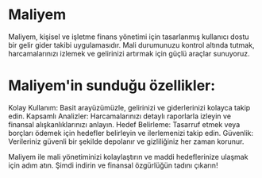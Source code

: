 # Maliyem

Maliyem, kişisel ve işletme finans yönetimi için tasarlanmış kullanıcı dostu bir gelir gider takibi uygulamasıdır. Mali durumunuzu kontrol altında tutmak, harcamalarınızı izlemek ve gelirinizi artırmak için güçlü araçlar sunuyoruz.

# Maliyem'in sunduğu özellikler:

Kolay Kullanım: Basit arayüzümüzle, gelirinizi ve giderlerinizi kolayca takip edin.
Kapsamlı Analizler: Harcamalarınızı detaylı raporlarla izleyin ve finansal alışkanlıklarınızı anlayın.
Hedef Belirleme: Tasarruf etmek veya borçları ödemek için hedefler belirleyin ve ilerlemenizi takip edin.
Güvenlik: Verileriniz güvenli bir şekilde depolanır ve gizliliğiniz her zaman korunur.

Maliyem ile mali yönetiminizi kolaylaştırın ve maddi hedeflerinize ulaşmak için adım atın. Şimdi indirin ve finansal özgürlüğün tadını çıkarın!
